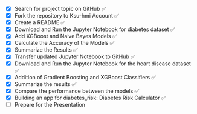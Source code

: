 - [X] Search for project topic on GitHub  ✅
- [X] Fork the repository to Ksu-hmi Account  ✅
- [X] Create a README  ✅
- [X] Download and Run the Jupyter Notebook for diabetes dataset  ✅
- [X] Add XGBoost and Naive Bayes Models  ✅
- [X] Calculate the Accuracy of the Models  ✅
- [X] Summarize the Results  ✅
- [X] Transfer updated Jupyter Notebook to GitHub  ✅
- [X] Download and Run the Jupyter Notebook for the heart disease dataset  ✅
- [X] Addition of Gradient Boosting and XGBoost Classifiers  ✅
- [X] Summarize the results  ✅
- [X] Compare the performance between the models  ✅
- [X] Building an app for diabetes_risk: Diabetes Risk Calculator  ✅
- [ ] Prepare for the Presentation
